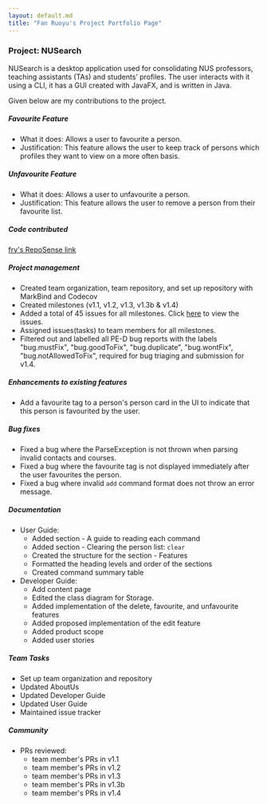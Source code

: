 ```yaml
---
layout: default.md
title: "Fan Ruoyu's Project Portfolio Page"
---
```


### Project: NUSearch

NUSearch is a desktop application used for consolidating NUS professors, teaching assistants (TAs) and students’ profiles. The user interacts with it using a CLI, it has a GUI created with JavaFX, and is written in Java.

Given below are my contributions to the project.

##### Favourite Feature 
* What it does: Allows a user to favourite a person.
* Justification: This feature allows the user to keep track of persons which profiles they want to view on a more often basis.

##### Unfavourite Feature
* What it does: Allows a user to unfavourite a person. 
* Justification: This feature allows the user to remove a person from their favourite list.

##### Code contributed
[fry's RepoSense link](https://nus-cs2103-ay2324s1.github.io/tp-dashboard/?search=frrrrry&breakdown=true)

##### Project management
* Created team organization, team repository, and set up repository with MarkBind and Codecov
* Created milestones (v1.1, v1.2, v1.3, v1.3b & v1.4) 
* Added a total of 45 issues for all milestones. 
Click [here](https://github.com/AY2324S1-CS2103T-F08-0/tp/issues?q=is%3Aissue+is%3Aclosed+author%3Afrrrrry) to view the issues.  
* Assigned issues(tasks) to team members for all milestones. 
* Filtered out and labelled all PE-D bug reports with the labels "bug.mustFix", "bug.goodToFix", "bug.duplicate",
 "bug.wontFix", "bug.notAllowedToFix", required for bug triaging and submission for v1.4. 

##### Enhancements to existing features
* Add a favourite tag to a person's person card in the UI to indicate that this person is favourited by the user. 

##### Bug fixes
* Fixed a bug where the ParseException is not thrown when parsing invalid contacts and courses.
* Fixed a bug where the favourite tag is not displayed immediately after the user favourites the person.
* Fixed a bug where invalid `add` command format does not throw an error message.

##### Documentation
* User Guide:
  * Added section - A guide to reading each command
  * Added section - Clearing the person list: `clear`
  * Created the structure for the section - Features
  * Formatted the heading levels and order of the sections
  * Created command summary table
* Developer Guide:
  * Add content page
  * Edited the class diagram for Storage. 
  * Added implementation of the delete, favourite, and unfavourite features
  * Added proposed implementation of the edit feature
  * Added product scope
  * Added user stories

##### Team Tasks
  * Set up team organization and repository
  * Updated AboutUs
  * Updated Developer Guide
  * Updated User Guide
  * Maintained issue tracker 

##### Community
* PRs reviewed:
  * team member's PRs in v1.1 
  * team member's PRs in v1.2
  * team member's PRs in v1.3 
  * team member's PRs in v1.3b 
  * team member's PRs in v1.4

